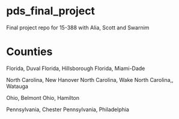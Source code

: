 # pds_final_project
Final project repo for 15-388 with Alia, Scott and Swarnim

# Counties
Florida, Duval
Florida, Hillsborough
Florida, Miami-Dade

North Carolina, New Hanover
North Carolina, Wake
North Carolina,, Watauga

Ohio, Belmont
Ohio, Hamilton

Pennsylvania, Chester
Pennsylvania, Philadelphia
